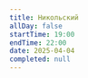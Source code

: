```yaml
---
title: Никольский
allDay: false
startTime: 19:00
endTime: 22:00
date: 2025-04-04
completed: null
---
```

